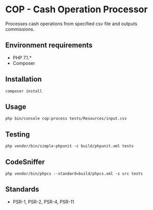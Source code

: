 # COP - Cash Operation Processor #

Processes cash operations from specified csv file and outputs commissions.

## Environment requirements ##

* PHP 7.1.*
* Composer

## Installation ##

```
composer install
```

## Usage ##

```
php bin/console cop:process tests/Resources/input.csv
```

## Testing ##

```
php vendor/bin/simple-phpunit -c build/phpunit.xml tests
```

## CodeSniffer

```
php vendor/bin/phpcs --standard=build/phpcs.xml -s src tests
```

## Standards ##

* PSR-1, PSR-2, PSR-4, PSR-11
